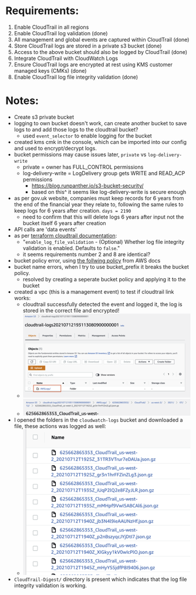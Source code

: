 # Requirements:
1. Enable CloudTrail in all regions
2. Enable CloudTrail log validation (done)
3. All management and global events are captured within CloudTrail (done)
4. Store CloudTrail logs are stored in a private s3 bucket (done)
5. Access to the above bucket should also be logged by CloudTrail (done)
6. Integrate CloudTrail with CloudWatch Logs
7. Ensure CloudTrail logs are encrypted at rest using KMS customer managed keys (CMKs) (done)
8. Enable CloudTrail log file integrity validation (done)

# Notes:
- Create s3 private bucket 
- logging to own bucket doesn't work, can create another bucket to save logs to and add those logs to the cloudtrail bucket? 
    - used `event_selector` to enable logging for the bucket
- created kms cmk in the console, which can be imported into our config and used to encrypt/decrypt logs. 
- bucket permissions may cause issues later, `private` vs `log-delivery-write`
    - private = owner has FULL_CONTROL permissions
    - log-delivery-write = LogDelivery group gets WRITE and READ_ACP permissions
        - https://blog.runpanther.io/s3-bucket-security/
        - based on this^ it seems like log-delivery-write is secure enough
- as per gov.uk website, companies must keep records for 6 years from the end of the financial year they relate to, following the same rules to keep logs for 6 years after creation.  `days = 2190`
    - need to confirm that this will delete logs 6 years after input not the bucket itself 6 years after creation
- API calls are 'data events' 
- as per [terraform cloudtrail documentation](https://registry.terraform.io/providers/hashicorp/aws/latest/docs/resources/cloudtrail):
    - "`enable_log_file_validation` - (Optional) Whether log file integrity validation is enabled. Defaults to `false`."
    - it seems requirements number 2 and 8 are identical? 
- bucket policy error, using [the follwing policy](https://docs.aws.amazon.com/awscloudtrail/latest/userguide/create-s3-bucket-policy-for-cloudtrail.html) from AWS docs
- bucket name errors, when I try to use bucket_prefix it breaks the bucket policy. 
    - resolved by creating a seperate bucket policy and applying it to the bucket
- created a vpc (this is a management event) to test if cloudtrail link works:
    - cloudtrail successfully detected the event and logged it, the log is stored in the correct file and encrypted! 
    - ![cloudtrail_1](./../../images/cloudtrail_1.png)
    - ![cloudtrail_2](./../../images/cloudtrail_2.png)
- I opened the folders in the `cloudwatch-logs` bucket and downloaded a file, these actions was logged as well: 
    - ![](./../../images/cloudtrail_bucket_access.png)
- `CloudTrail-Digest/` directory is present which indicates that the log file integrity validation is working. 
